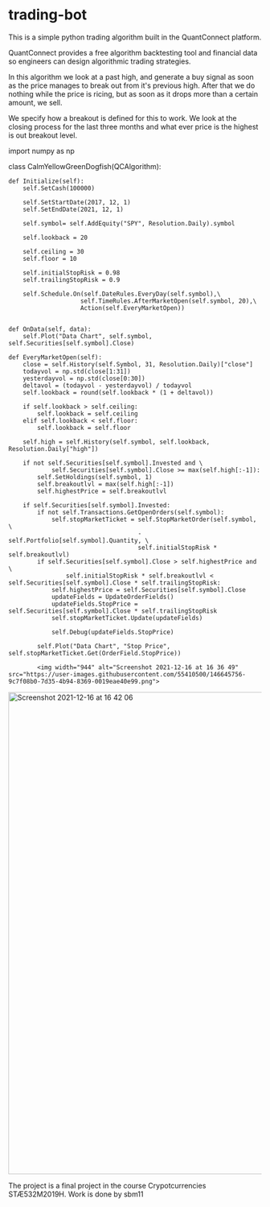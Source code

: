 # trading-bot

This is a simple python trading algorithm built in the QuantConnect platform.

QuantConnect provides a free algorithm backtesting tool and financial data so engineers can design algorithmic trading strategies. 

In this algorithm we look at a past high, and generate a buy signal as soon as the price manages to break out from it's previous high. 
After that we do nothing while the price is ricing, but as soon as it drops more than a certain amount, we sell. 

We specify how a breakout is defined for this to work. We look at the closing process for the last three months and what ever price is the highest is out breakout level.


import numpy as np 

class CalmYellowGreenDogfish(QCAlgorithm):

    def Initialize(self):
        self.SetCash(100000) 
        
        self.SetStartDate(2017, 12, 1)  
        self.SetEndDate(2021, 12, 1) 
        
        self.symbol= self.AddEquity("SPY", Resolution.Daily).symbol
        
        self.lookback = 20
        
        self.ceiling = 30
        self.floor = 10
        
        self.initialStopRisk = 0.98
        self.trailingStopRisk = 0.9
        
        self.Schedule.On(self.DateRules.EveryDay(self.symbol),\
                        self.TimeRules.AfterMarketOpen(self.symbol, 20),\ 
                        Action(self.EveryMarketOpen))


    def OnData(self, data):
        self.Plot("Data Chart", self.symbol, self.Securities[self.symbol].Close)
        
    def EveryMarketOpen(self):    
        close = self.History(self.Symbol, 31, Resolution.Daily)["close"]
        todayvol = np.std(close[1:31])
        yesterdayvol = np.std(close[0:30])
        deltavol = (todayvol - yesterdayvol) / todayvol
        self.lookback = round(self.lookback * (1 + deltavol))
        
        if self.lookback > self.ceiling:
            self.lookback = self.ceiling
        elif self.lookback < self.floor:
            self.lookback = self.floor
            
        self.high = self.History(self.symbol, self.lookback, Resolution.Daily["high"])
        
        if not self.Securities[self.symbol].Invested and \
                self.Securities[self.symbol].Close >= max(self.high[:-1]):
            self.SetHoldings(self.symbol, 1)
            self.breakoutlvl = max(self.high[:-1])
            self.highestPrice = self.breakoutlvl
        
        if self.Securities[self.symbol].Invested:
            if not self.Transactions.GetOpenOrders(self.symbol):
                self.stopMarketTicket = self.StopMarketOrder(self.symbol, \
                                        -self.Portfolio[self.symbol].Quantity, \
                                        self.initialStopRisk * self.breakoutlvl)
            if self.Securities[self.symbol].Close > self.highestPrice and \
                    self.initialStopRisk * self.breakoutlvl < self.Securities[self.symbol].Close * self.trailingStopRisk:
                self.highestPrice = self.Securities[self.symbol].Close
                updateFields = UpdateOrderFields()
                updateFields.StopPrice = self.Securities[self.symbol].Close * self.trailingStopRisk 
                self.stopMarketTicket.Update(updateFields)
                
                self.Debug(updateFields.StopPrice)
                
            self.Plot("Data Chart", "Stop Price", self.stopMarketTicket.Get(OrderField.StopPrice)) 
            
            <img width="944" alt="Screenshot 2021-12-16 at 16 36 49" src="https://user-images.githubusercontent.com/55410500/146645756-9c7f08b0-7d35-4b94-8369-0019eae40e99.png">
            
<img width="958" alt="Screenshot 2021-12-16 at 16 42 06" src="https://user-images.githubusercontent.com/55410500/146645759-0d38a8b0-5b09-485d-b17b-aa2d0e681747.png">



The project is a final project in the course Crypotcurrencies STÆ532M2019H. Work is done by sbm11

